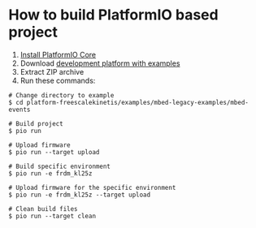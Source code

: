 How to build PlatformIO based project
=====================================

1. [Install PlatformIO Core](https://docs.platformio.org/page/core.html)
2. Download [development platform with examples](https://github.com/platformio/platform-freescalekinetis/archive/develop.zip)
3. Extract ZIP archive
4. Run these commands:

```shell
# Change directory to example
$ cd platform-freescalekinetis/examples/mbed-legacy-examples/mbed-events

# Build project
$ pio run

# Upload firmware
$ pio run --target upload

# Build specific environment
$ pio run -e frdm_kl25z

# Upload firmware for the specific environment
$ pio run -e frdm_kl25z --target upload

# Clean build files
$ pio run --target clean
```

